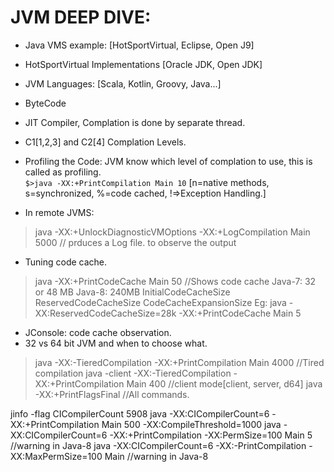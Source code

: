 JVM DEEP DIVE:
==============
* Java VMS example: [HotSportVirtual, Eclipse, Open J9]
* HotSportVirtual Implementations [Oracle JDK, Open JDK]
* JVM Languages: [Scala, Kotlin, Groovy, Java...]


* ByteCode
* JIT Compiler, Complation is done by separate thread.
* C1[1,2,3] and C2[4] Complation Levels.
* Profiling the Code: JVM know which level of complation to use, this is called as profiling.<br>
`$>java -XX:+PrintCompilation Main 10` [n=native methods, s=synchronized, %=code cached, !=>Exception Handling.]
	
* In remote JVMS:
>java -XX:+UnlockDiagnosticVMOptions -XX:+LogCompilation Main 5000 // prduces a Log file. to observe the output

* Tuning code cache.
>java -XX:+PrintCodeCache Main 50 //Shows code cache
Java-7: 32 or 48 MB
Java-8: 240MB
	InitialCodeCacheSize
	ReservedCodeCacheSize
	CodeCacheExpansionSize
Eg: 
>java -XX:ReservedCodeCacheSize=28k -XX:+PrintCodeCache Main 5

* JConsole: code cache observation.
* 32 vs 64 bit JVM and when to choose what.


>java -XX:-TieredCompilation -XX:+PrintCompilation Main 4000		//Tired compilation
>java -client -XX:-TieredCompilation -XX:+PrintCompilation Main 400 //client mode[client, server, d64]
>java -XX:+PrintFlagsFinal											//All commands.

jinfo -flag CICompilerCount 5908
java -XX:CICompilerCount=6 -XX:+PrintCompilation Main 500 -XX:CompileThreshold=1000
java -XX:CICompilerCount=6 -XX:+PrintCompilation -XX:PermSize=100 Main 5	//warning in Java-8
java -XX:CICompilerCount=6 -XX:-PrintCompilation -XX:MaxPermSize=100 Main   //warning in Java-8
